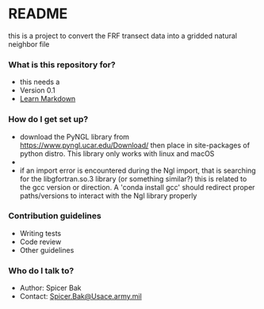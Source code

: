 # README #

this is a project to convert the FRF transect data into a gridded natural neighbor file

### What is this repository for? ###

* this needs a 
* Version 0.1
* [Learn Markdown](https://bitbucket.org/tutorials/markdowndemo)

### How do I get set up? ###

* download the PyNGL library from https://www.pyngl.ucar.edu/Download/ then place in site-packages of python distro. This library only works with linux and macOS
* 
* if an import error is encountered during the Ngl import, that is searching for the libgfortran.so.3 library (or something similar?) this is related to the gcc version or direction.  A 'conda install gcc' should redirect proper paths/versions to interact with the Ngl library properly


### Contribution guidelines ###

* Writing tests
* Code review
* Other guidelines

### Who do I talk to? ###

* Author: Spicer Bak
* Contact: Spicer.Bak@Usace.army.mil